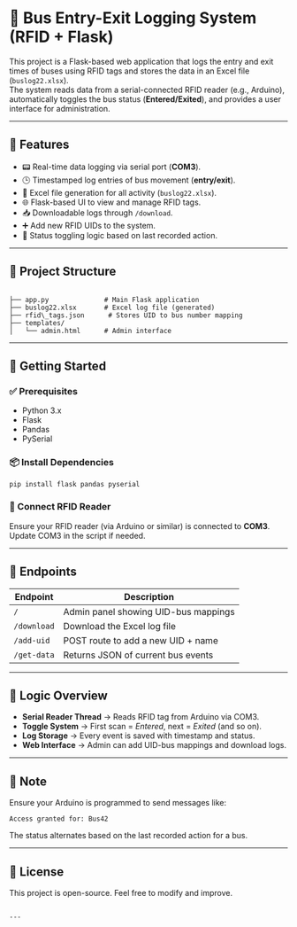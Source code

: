 
# 🚌 Bus Entry-Exit Logging System (RFID + Flask)

This project is a Flask-based web application that logs the entry and exit times of buses using RFID tags and stores the data in an Excel file (`buslog22.xlsx`).  
The system reads data from a serial-connected RFID reader (e.g., Arduino), automatically toggles the bus status (**Entered/Exited**), and provides a user interface for administration.

---

## 🔧 Features
- 📟 Real-time data logging via serial port (**COM3**).
- 🕒 Timestamped log entries of bus movement (**entry/exit**).
- 🧾 Excel file generation for all activity (`buslog22.xlsx`).
- 🌐 Flask-based UI to view and manage RFID tags.
- 📥 Downloadable logs through `/download`.
- ➕ Add new RFID UIDs to the system.
- 🔁 Status toggling logic based on last recorded action.

---

## 📁 Project Structure
```

├── app.py              # Main Flask application
├── buslog22.xlsx       # Excel log file (generated)
├── rfid\_tags.json      # Stores UID to bus number mapping
├── templates/
│   └── admin.html      # Admin interface

````

---

## 🚀 Getting Started

### ✅ Prerequisites
- Python 3.x  
- Flask  
- Pandas  
- PySerial  

### 📦 Install Dependencies
```bash
pip install flask pandas pyserial
````

### 🔌 Connect RFID Reader

Ensure your RFID reader (via Arduino or similar) is connected to **COM3**.
Update COM3 in the script if needed.

---

## 🔌 Endpoints

| Endpoint    | Description                          |
| ----------- | ------------------------------------ |
| `/`         | Admin panel showing UID-bus mappings |
| `/download` | Download the Excel log file          |
| `/add-uid`  | POST route to add a new UID + name   |
| `/get-data` | Returns JSON of current bus events   |

---

## 🧠 Logic Overview

* **Serial Reader Thread** → Reads RFID tag from Arduino via COM3.
* **Toggle System** → First scan = *Entered*, next = *Exited* (and so on).
* **Log Storage** → Every event is saved with timestamp and status.
* **Web Interface** → Admin can add UID-bus mappings and download logs.

---

## 📌 Note

Ensure your Arduino is programmed to send messages like:

```
Access granted for: Bus42
```

The status alternates based on the last recorded action for a bus.

---

## 📜 License

This project is open-source. Feel free to modify and improve.

```

---


